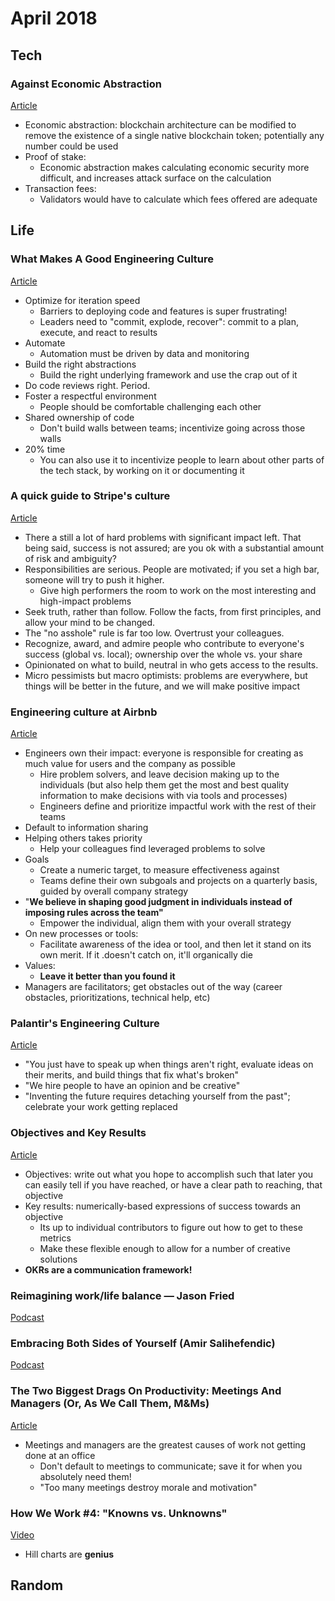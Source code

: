 April 2018
==========

Tech
----

### Against Economic Abstraction

[Article](https://medium.com/@Vlad_Zamfir/against-economic-abstraction-e27f4cbba5a7)

- Economic abstraction: blockchain architecture can be modified to remove the existence of a single native blockchain token; potentially any  number could be used
- Proof of stake:
    - Economic abstraction makes calculating economic security more difficult, and increases attack surface on the calculation
- Transaction fees:
    - Validators would have to calculate which fees offered are adequate


Life
----

### What Makes A Good Engineering Culture

[Article](http://www.effectiveengineer.com/blog/what-makes-a-good-engineering-culture)

- Optimize for iteration speed
    - Barriers to deploying code and features is super frustrating!
    - Leaders need to "commit, explode, recover": commit to a plan, execute, and react to results
- Automate
    - Automation must be driven by data and monitoring
- Build the right abstractions
    - Build the right underlying framework and use the crap out of it
- Do code reviews right. Period.
- Foster a respectful environment
    - People should be comfortable challenging each other
- Shared ownership of code
    - Don't build walls between teams; incentivize going across those walls
- 20% time
    - You can also use it to incentivize people to learn about other parts of the tech stack, by working on it or documenting it

### A quick guide to Stripe's culture

[Article](https://stripe.com/us/jobs/candidate-info?a=1#culture)

- There a still a lot of hard problems with significant impact left. That being said, success is not assured; are you ok with a substantial amount of risk and ambiguity?
- Responsibilities are serious. People are motivated; if you set a high bar, someone will try to push it higher.
    - Give high performers the room to work on the most interesting and high-impact problems
- Seek truth, rather than follow. Follow the facts, from first principles, and allow your mind to be changed.
- The "no asshole" rule is far too low. Overtrust your colleagues.
- Recognize, award, and admire people who contribute to everyone's success (global vs. local); ownership over the whole vs. your share
- Opinionated on what to build, neutral in who gets access to the results.
- Micro pessimists but macro optimists: problems are everywhere, but things will be better in the future, and we will make positive impact

### Engineering culture at Airbnb

[Article](https://medium.com/airbnb-engineering/engineering-culture-at-airbnb-345797c17cbe)

- Engineers own their impact: everyone is responsible for creating as much value for users and the company as possible
    - Hire problem solvers, and leave decision making up to the individuals (but also help them get the most and best quality information to make decisions with via tools and processes)
    - Engineers define and prioritize impactful work with the rest of their teams
- Default to information sharing
- Helping others takes priority
    - Help your colleagues find leveraged problems to solve
- Goals
    - Create a numeric target, to measure effectiveness against
    - Teams define their own subgoals and projects on a quarterly basis, guided by overall company strategy
- "**We believe in shaping good judgment in individuals instead of imposing rules across the team"**
    - Empower the individual, align them with your overall strategy
- On new processes or tools:
    - Facilitate awareness of the idea or tool, and then let it stand on its own merit. If it .doesn't catch on, it'll organically die
- Values:
    - **Leave it better than you found it**
- Managers are facilitators; get obstacles out of the way (career obstacles, prioritizations, technical help, etc)

### Palantir's Engineering Culture

[Article](https://www.palantir.com/engineering-culture/)

- "You just have to speak up when things aren't right, evaluate ideas on their merits, and build things that fix what's broken"
- "We hire people to have an opinion and be creative"
- "Inventing the future requires detaching yourself from the past"; celebrate your work getting replaced

### Objectives and Key Results

[Article](https://medium.com/startup-tools/okrs-5afdc298bc28)

- Objectives: write out what you hope to accomplish such that later you can easily tell if you have reached, or have a clear path to reaching, that objective
- Key results: numerically-based expressions of success towards an objective
    - Its up to individual contributors to figure out how to get to these metrics
    - Make these flexible enough to allow for a number of creative solutions
- **OKRs are a communication framework!**

### Reimagining work/life balance — Jason Fried

[Podcast](https://soundcloud.com/the-journal/jason-fried)

### Embracing Both Sides of Yourself (Amir Salihefendic)

[Podcast](https://www.reboot.io/episode/47-embracing-both-sides-of-yourself-with-amir-salihefendic/)

### The Two Biggest Drags On Productivity: Meetings And Managers (Or, As We Call Them, M&Ms)

[Article](https://www.inc.com/jason-fried/excerpt-easy-on-the-mms.html)

- Meetings and managers are the greatest causes of work not getting done at an office
    - Don't default to meetings to communicate; save it for when you absolutely need them!
    - "Too many meetings  destroy morale and motivation"

### How We Work #4: "Knowns vs. Unknowns"

[Video](https://www.youtube.com/watch?v=JwrI6rxELFw)

- Hill charts are **genius**

Random
------


